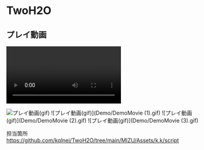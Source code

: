 # TwoH2O
 
## プレイ動画
![プレイ動画(mp4)](Demo/DemoMovie.mp4)

![プレイ動画(gif)](Demo/DemoMovie.gif)
![プレイ動画(gif)](Demo/DemoMovie (1).gif)
![プレイ動画(gif)](Demo/DemoMovie (2).gif)
![プレイ動画(gif)](Demo/DemoMovie (3).gif)



担当箇所　https://github.com/kqlnei/TwoH2O/tree/main/MIZU/Assets/k.k/script
